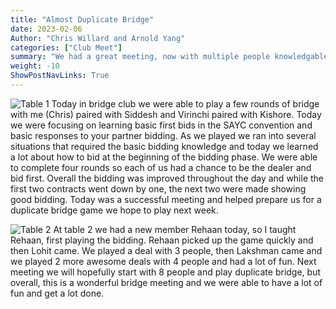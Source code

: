 ```yaml
---
title: "Almost Duplicate Bridge"
date: 2023-02-06
Author: "Chris Willard and Arnold Yang"
categories: ["Club Meet"]
summary: "We had a great meeting, now with multiple people knowledgable people who know how to play Bridge, and a full 8 people at the end, but not enough time. If we have the full 8 people from the start next time, we can play duplicate bridge."
weight: -10
ShowPostNavLinks: True
---
```


![Table 1](/uploads/2-6-2023-bridge-club-meeting/IMG-6313.jpg)
Today in bridge club we were able to play a few rounds of bridge with me (Chris) paired with Siddesh and Virinchi paired with Kishore. Today we were focusing on learning basic first bids in the SAYC convention and basic responses to your partner bidding. As we played we ran into several situations that required the basic bidding knowledge and today we learned a lot about how to bid at the beginning of the bidding phase. We were able to complete four rounds so each of us had a chance to be the dealer and bid first. Overall the bidding was improved throughout the day and while the first two contracts went down by one, the next two were made showing good bidding. Today was a successful meeting and helped prepare us for a duplicate bridge game we hope to play next week.

![Table 2](/uploads/2-6-2023-bridge-club-meeting/IMG_2711.jpg)
At table 2 we had a new member Rehaan today, so I taught Rehaan, first playing the bidding. Rehaan picked up the game quickly and then Lohit came. We played a deal with 3 people, then Lakshman came and we played 2 more awesome deals with 4 people and had a lot of fun. Next meeting we will hopefully start with 8 people and play duplicate bridge, but overall, this is a wonderful bridge meeting and we were able to have a lot of fun and get a lot done.
